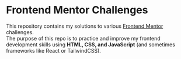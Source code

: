 # Frontend Mentor Challenges

This repository contains my solutions to various [Frontend Mentor](https://www.frontendmentor.io) challenges.  
The purpose of this repo is to practice and improve my frontend development skills using **HTML, CSS, and JavaScript** (and sometimes frameworks like React or TailwindCSS).
